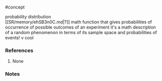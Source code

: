 #concept


probability distribution  
[[SR/memory/ehSB3n0C.md|?]]
math function that gives probabilities of occurrence of possible outcomes of an experiment
it's a math description of a random phenomenon in terms of its sample space and probabilities of events! v cool
### References
1. None


### Notes




